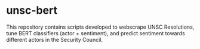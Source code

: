 # unsc-bert
This repository contains scripts developed to webscrape UNSC Resolutions, tune BERT classifiers (actor + sentiment), and predict sentiment towards different actors in the Security Council.
